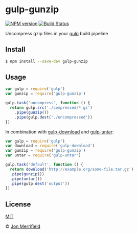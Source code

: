 # gulp-gunzip

[![NPM version](https://badge.fury.io/js/gulp-gunzip.svg)](http://badge.fury.io/js/gulp-gunzip)
[![Build Status](https://travis-ci.org/jmerrifield/gulp-gunzip.svg?branch=master)](https://travis-ci.org/jmerrifield/gulp-gunzip)

Uncompress gzip files in your [gulp](http://gulpjs.com) build pipeline

## Install

```bash
$ npm install --save-dev gulp-gunzip
```

## Usage

```js
var gulp = require('gulp')
var gunzip = require('gulp-gunzip')

gulp.task('uncompress', function () {
  return gulp.src('./compressed/*.gz')
    .pipe(gunzip())
    .pipe(gulp.dest('./uncompressed'))
})
```

In combination with [gulp-download](https://github.com/Metrime/gulp-download)
and [gulp-untar](https://github.com/jmerrifield/gulp-untar):

```js
var gulp = require('gulp')
var download = require('gulp-download')
var gunzip = require('gulp-gunzip')
var untar = require('gulp-untar')

gulp.task('default', function () {
  return download('http://example.org/some-file.tar.gz')
  .pipe(gunzip())
  .pipe(untar())
  .pipe(gulp.dest('output'))
})
```

## License

[MIT](http://opensource.org/licenses/MIT)

© [Jon Merrifield](http://www.jmerrifield.com)
